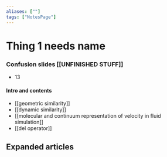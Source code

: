 ```yaml
---
aliases: [""]
tags: ["NotesPage"]
---
```


# Thing 1 needs name

### Confusion slides [[UNFINISHED STUFF]]
- 13

#### Intro and contents
- [[geometric similarity]]
- [[dynamic similarity]]
- [[molecular and continuum representation of velocity in fluid simulation]]
- [[del operator]]


## Expanded articles
